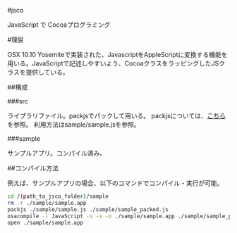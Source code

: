 #jsco

JavaScript で Cocoaプログラミング

#理屈

OSX 10.10 Yosemiteで実装された、JavascriptをAppleScriptに変換する機能を用いる。JavaScriptで記述しやすいよう、CocoaクラスをラッピングしたJSクラスを提供している。

##構成

###src

ライブラリファイル。packjsでパックして用いる。
packjsについては、[こちら](https://github.com/kikura-yuichiro/packjs)を参照。
利用方法はsample/sample.jsを参照。

###sample

サンプルアプリ。コンパイル済み。

##コンパイル方法

例えば、サンプルアプリの場合、以下のコマンドでコンパイル・実行が可能。

```bash
cd /(path_to_jsco_folder)/sample
rm -r ./sample/sample.app
packjs ./sample/sample.js ./sample/sample_packed.js
osacompile -l JavaScript -s -x -o ./sample/sample.app ./sample/sample_packed.js
open ./sample/sample.app
```